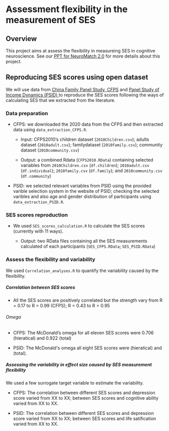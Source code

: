 # Assessment flexibility in the measurement of SES

## Overview
This project aims at assess the flexibility in measureing SES in cognitive neuroscience. See our [PPT for NeuroMatch 2.0](https://osf.io/gcxs6/) for more details about this project.

## Reproducing SES scores using open dataset
We will use data from [China Family Panel Study, CFPS](https://opendata.pku.edu.cn/dataverse/CFPS?language=en) and [Panel Study of Income Dynamics (PSID) ](https://psidonline.isr.umich.edu/) to reproduce the SES scores following the ways of calculating SES that we extracted from the literature. 

### Data preparation
* CFPS: we downloaded the 2020 data from the CFPS and then extracted data using `data_extraction_CFPS.R`. 
  * Input: CFPS2010’s children dataset (`2010Children.csv`); adults dataset (`2010adult.csv`); familydataset (`2010family.csv`); community dataset (`2010community.csv`)
  
  * Output: a combined Rdata (`CFPS2010.RData`) containing selected variables from `2010Children.csv` (`df.children`); `2010adult.csv` (`df.individual`); `2010family.csv` (`df.family`); and `2010community.csv` (`df.community`)

* PSID: we selected relevant variables from PSID using the provided varible selection system in the website of PSID; checking the selected varibles and also age and gender distribution of participants using `data_extraction_PSID.R`. 

### SES scores reproduction
* We used `SES_scores_calculation.R` to calculate the SES scores (currently with 11 ways). 

  * Output: two RData files containing all the SES measurements calculated of each participants (`SES_CFPS.RData`; `SES_PSID.RData`)

### Assess the flexibility and variability
We used `Correlation_analyses.R` to quantify the variability caused by the flexibility.

##### Correlation between SES scores
* All the SES scores are positively correlated but the strength vary from R = 0.17 to R = 0.99 (CFPS); R = 0.43 to R = 0.95

###### Omega
* CFPS: The McDonald’s omega for all eleven SES scores were 0.706 (hieratical) and 0.922 (total)

* PSID: The McDonald's omega all eight SES scores were (hieratical) and (total). 

##### Assessing the variability in effect size caused by SES measurement flexibility
We used a few surrogate target variable to estimate the variability.

* CFPS: The correlation between different SES scores and depression score varied from XX to XX; between SES scores and cognitive ability varied from XX to XX.

* PSID: The correlation between different SES scores and depression score varied from XX to XX; between SES scores and life satification varied from XX to XX.

